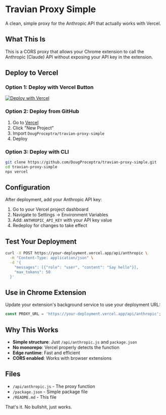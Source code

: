 # Travian Proxy Simple

A clean, simple proxy for the Anthropic API that actually works with Vercel.

## What This Is

This is a CORS proxy that allows your Chrome extension to call the Anthropic (Claude) API without exposing your API key in the extension.

## Deploy to Vercel

### Option 1: Deploy with Vercel Button
[![Deploy with Vercel](https://vercel.com/button)](https://vercel.com/new/clone?repository-url=https://github.com/DougProceptra/travian-proxy-simple)

### Option 2: Deploy from GitHub
1. Go to [Vercel](https://vercel.com)
2. Click "New Project"
3. Import `DougProceptra/travian-proxy-simple`
4. Deploy

### Option 3: Deploy with CLI
```bash
git clone https://github.com/DougProceptra/travian-proxy-simple.git
cd travian-proxy-simple
npx vercel
```

## Configuration

After deployment, add your Anthropic API key:

1. Go to your Vercel project dashboard
2. Navigate to Settings → Environment Variables
3. Add: `ANTHROPIC_API_KEY` with your API key value
4. Redeploy for changes to take effect

## Test Your Deployment

```bash
curl -X POST https://your-deployment.vercel.app/api/anthropic \
  -H "Content-Type: application/json" \
  -d '{
    "messages": [{"role": "user", "content": "Say hello"}],
    "max_tokens": 50
  }'
```

## Use in Chrome Extension

Update your extension's background service to use your deployment URL:

```javascript
const PROXY_URL = 'https://your-deployment.vercel.app/api/anthropic';
```

## Why This Works

- **Simple structure**: Just `/api/anthropic.js` and `package.json`
- **No monorepo**: Vercel properly detects the function
- **Edge runtime**: Fast and efficient
- **CORS enabled**: Works with browser extensions

## Files

- `/api/anthropic.js` - The proxy function
- `/package.json` - Simple package file
- `/README.md` - This file

That's it. No bullshit, just works.
